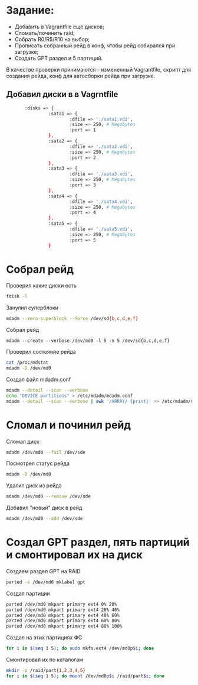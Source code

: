 # Задание:
- Добавить в Vagrantfile еще дисков;
- Сломать/починить raid;
- Собрать R0/R5/R10 на выбор;
- Прописать собранный рейд в конф, чтобы рейд собирался при загрузке;
- Создать GPT раздел и 5 партиций.

В качестве проверки принимаются - измененный Vagrantfile,  скрипт для создания рейда, конф для автосборки рейда при загрузке.

## Добавил диски в в Vagrntfile

```sh
       :disks => {
                :sata1 => {
                        :dfile => './sata1.vdi',
                        :size => 250, # Megabytes
                        :port => 1
                },
                :sata2 => {
                        :dfile => './sata2.vdi',
                        :size => 250, # Megabytes
                        :port => 2
                },
                :sata3 => {
                        :dfile => './sata3.vdi',
                        :size => 250, # Megabytes
                        :port => 3
                },
                :sata4 => {
                        :dfile => './sata4.vdi',
                        :size => 250, # Megabytes
                        :port => 4
                },
                :sata5 => {
                        :dfile => './sata5.vdi',
                        :size => 250, # Megabytes
                        :port => 5
                }

```

# Собрал рейд

Проверил какие диски есть 
```sh
fdisk -l
```

Занулил суперблоки
```sh
mdadm --zero-superblock --force /dev/sd{b,c,d,e,f}
```

Собрал рейд
```
mdadm --create --verbose /dev/md0 -l 5 -n 5 /dev/sd{b,c,d,e,f}
```

Проверил состояние рейда
```sh
cat /proc/mdstat
mdadm -D /dev/md0
```

Создал файл mdadm.conf
```sh
mdadm --detail --scan --verbose
echo "DEVICE partitions" > /etc/mdadm/mdadm.conf
mdadm --detail --scan --verbose | awk '/ARRAY/ {print}' >> /etc/mdadm/mdadm.conf
```

# Сломал и починил рейд

Сломал диск 
```sh
mdadm /dev/md0 --fail /dev/sde
```

Посмотрел статус рейда 
```sh
mdadm -D /dev/md0
```

Удалил диск из рейда
```sh
mdadm /dev/md0 --remove /dev/sde
```

Добавил "новый" диск в рейд
```sh
mdadm /dev/md0 --add /dev/sde
```

# Создал GPT раздел, пять партиций и смонтировал их на диск

Создаем раздел GPT на RAID
```sh
parted -s /dev/md0 mklabel gpt
```

Создал партиции
```sh
parted /dev/md0 mkpart primary ext4 0% 20%
parted /dev/md0 mkpart primary ext4 20% 40%
parted /dev/md0 mkpart primary ext4 40% 60%
parted /dev/md0 mkpart primary ext4 60% 80%
parted /dev/md0 mkpart primary ext4 80% 100%
```

Создал на этих партициях ФС
```sh
for i in $(seq 1 5); do sudo mkfs.ext4 /dev/md0p$i; done
```

Смонтировал их по каталогам
```sh
mkdir -p /raid/part{1,2,3,4,5}
for i in $(seq 1 5); do mount /dev/md0p$i /raid/part$i; done
```
